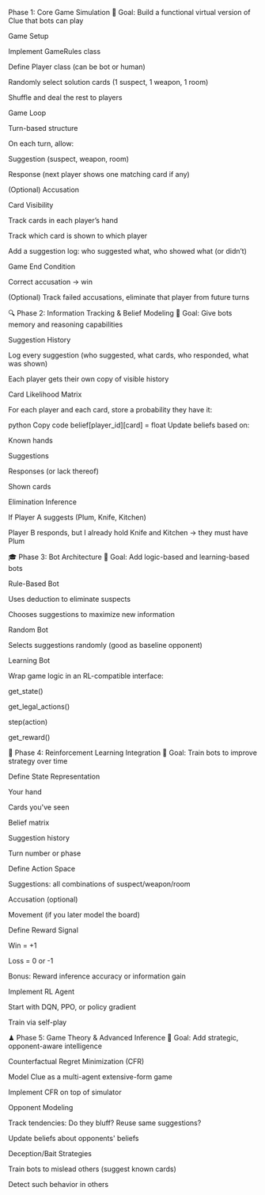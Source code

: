 Phase 1: Core Game Simulation
🎯 Goal: Build a functional virtual version of Clue that bots can play

Game Setup

Implement GameRules class

Define Player class (can be bot or human)

Randomly select solution cards (1 suspect, 1 weapon, 1 room)

Shuffle and deal the rest to players

Game Loop

Turn-based structure

On each turn, allow:

Suggestion (suspect, weapon, room)

Response (next player shows one matching card if any)

(Optional) Accusation

Card Visibility

Track cards in each player’s hand

Track which card is shown to which player

Add a suggestion log: who suggested what, who showed what (or didn’t)

Game End Condition

Correct accusation → win

(Optional) Track failed accusations, eliminate that player from future turns

🔍 Phase 2: Information Tracking & Belief Modeling
🎯 Goal: Give bots memory and reasoning capabilities

Suggestion History

Log every suggestion (who suggested, what cards, who responded, what was shown)

Each player gets their own copy of visible history

Card Likelihood Matrix

For each player and each card, store a probability they have it:

python
Copy code
belief[player_id][card] = float
Update beliefs based on:

Known hands

Suggestions

Responses (or lack thereof)

Shown cards

Elimination Inference

If Player A suggests (Plum, Knife, Kitchen)

Player B responds, but I already hold Knife and Kitchen → they must have Plum

🎓 Phase 3: Bot Architecture
🎯 Goal: Add logic-based and learning-based bots

Rule-Based Bot

Uses deduction to eliminate suspects

Chooses suggestions to maximize new information

Random Bot

Selects suggestions randomly (good as baseline opponent)

Learning Bot

Wrap game logic in an RL-compatible interface:

get_state()

get_legal_actions()

step(action)

get_reward()

🧠 Phase 4: Reinforcement Learning Integration
🎯 Goal: Train bots to improve strategy over time

Define State Representation

Your hand

Cards you've seen

Belief matrix

Suggestion history

Turn number or phase

Define Action Space

Suggestions: all combinations of suspect/weapon/room

Accusation (optional)

Movement (if you later model the board)

Define Reward Signal

Win = +1

Loss = 0 or -1

Bonus: Reward inference accuracy or information gain

Implement RL Agent

Start with DQN, PPO, or policy gradient

Train via self-play

♟ Phase 5: Game Theory & Advanced Inference
🎯 Goal: Add strategic, opponent-aware intelligence

Counterfactual Regret Minimization (CFR)

Model Clue as a multi-agent extensive-form game

Implement CFR on top of simulator

Opponent Modeling

Track tendencies: Do they bluff? Reuse same suggestions?

Update beliefs about opponents' beliefs

Deception/Bait Strategies

Train bots to mislead others (suggest known cards)

Detect such behavior in others

